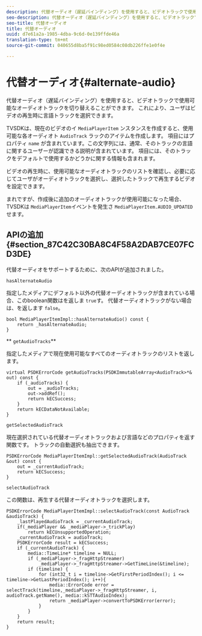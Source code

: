 ```yaml
---
description: 代替オーディオ（遅延バインディング）を使用すると、ビデオトラックで使用可能なオーディオトラックを切り替えることができます。 これにより、ユーザはビデオの再生時に言語トラックを選択できます。
seo-description: 代替オーディオ（遅延バインディング）を使用すると、ビデオトラックで使用可能なオーディオトラックを切り替えることができます。 これにより、ユーザはビデオの再生時に言語トラックを選択できます。
seo-title: 代替オーディオ
title: 代替オーディオ
uuid: d7e61a2a-1985-4dba-9c6d-0e139ffde46a
translation-type: tm+mt
source-git-commit: 040655d8ba5f91c98ed0584c08db226ffe1e0f4e

---
```



# 代替オーディオ{#alternate-audio}

代替オーディオ（遅延バインディング）を使用すると、ビデオトラックで使用可能なオーディオトラックを切り替えることができます。 これにより、ユーザはビデオの再生時に言語トラックを選択できます。

<!--<a id="section_E4F9DC28A2944BD08B4190A7F98A8365"></a>-->

TVSDKは、現在のビデオのイ `MediaPlayerItem` ンスタンスを作成すると、使用可能な各オーディオト `AudioTrack` ラックのアイテムを作成します。 項目にはプロパティ `name` が含まれています。この文字列には、通常、そのトラックの言語に関するユーザーが認識できる説明が含まれています。 項目には、そのトラックをデフォルトで使用するかどうかに関する情報も含まれます。

ビデオの再生時に、使用可能なオーディオトラックのリストを確認し、必要に応じてユーザがオーディオトラックを選択し、選択したトラックで再生するビデオを設定できます。

まれですが、作成後に追加のオーディオトラックが使用可能になった場合、TVSDKは `MediaPlayerItem`イベントを発生さ `MediaPlayerItem.AUDIO_UPDATED` せます。

## APIの追加 {#section_87C42C30BA8C4F58A2DAB7CE07FCD3DE}

代替オーディオをサポートするために、次のAPIが追加されました。

`hasAlternateAudio`

指定したメディアにデフォルト以外の代替オーディオトラックが含まれている場合、このboolean関数はを返しま `true`す。 代替オーディオトラックがない場合は、を返します `false`。

```
bool MediaPlayerItemImpl::hasAlternateAudio() const { 
    return _hasAlternateAudio; 
}
```

** `getAudioTracks`**

指定したメディアで現在使用可能なすべてのオーディオトラックのリストを返します。

```
virtual PSDKErrorCode getAudioTracks(PSDKImmutableArray<AudioTrack>*& out) const { 
    if (_audioTracks) { 
        out = _audioTracks; 
        out->addRef(); 
        return kECSuccess; 
    } 
    return kECDataNotAvailable; 
} 
```

`getSelectedAudioTrack`

現在選択されている代替オーディオトラックおよび言語などのプロパティを返す関数です。 トラックの自動選択も抽出できます。

```
PSDKErrorCode MediaPlayerItemImpl::getSelectedAudioTrack(AudioTrack &out) const { 
    out = _currentAudioTrack; 
    return kECSuccess; 
}
```

`selectAudioTrack`

この関数は、再生する代替オーディオトラックを選択します。

```
PSDKErrorCode MediaPlayerItemImpl::selectAudioTrack(const AudioTrack &audioTrack) { 
    _lastPlayedAudioTrack = _currentAudioTrack; 
    if(_mediaPlayer && _mediaPlayer->_trickPlay) 
        return kECUnsupportedOperation; 
    _currentAudioTrack = audioTrack; 
    PSDKErrorCode result = kECSuccess; 
    if (_currentAudioTrack) { 
        media::TimeLine* timeline = NULL; 
        if (_mediaPlayer->_fragHttpStreamer) 
            _mediaPlayer->_fragHttpStreamer->GetTimeLine(&timeline); 
        if (timeline) { 
            for (int32_t i = timeline->GetFirstPeriodIndex(); i <= timeline->GetLastPeriodIndex(); i++){ 
                media::ErrorCode error = selectTrack(timeline,_mediaPlayer->_fragHttpStreamer, i, audioTrack.getName(), media::kSTTAudioIndex); 
                return _mediaPlayer->convertToPSDKError(error); 
            } 
        } 
    }   
    return result; 
}
```

